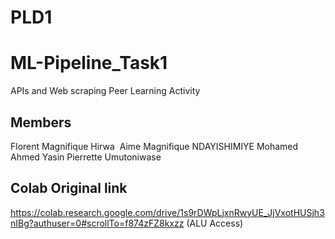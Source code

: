 # PLD1
# ML-Pipeline_Task1
APIs and Web scraping Peer Learning Activity

## Members
Florent Magnifique Hirwa 
Aime Magnifique NDAYISHIMIYE
Mohamed Ahmed Yasin
Pierrette Umutoniwase

## Colab Original link
https://colab.research.google.com/drive/1s9rDWpLjxnRwyUE_JjVxotHUSjh3nIBg?authuser=0#scrollTo=f874zFZ8kxzz
(ALU Access)
